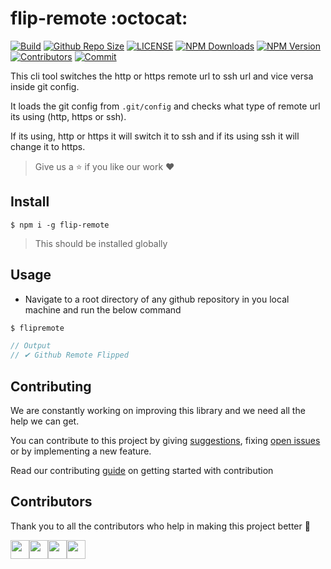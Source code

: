 # flip-remote :octocat:

[![Build](https://img.shields.io/travis/com/arshadkazmi42/flip-remote.svg)](https://travis-ci.com/arshadkazmi42/flip-remote/)
[![Github Repo Size](https://img.shields.io/github/repo-size/arshadkazmi42/flip-remote.svg)](https://github.com/arshadkazmi42/flip-remote)
[![LICENSE](https://img.shields.io/npm/l/flip-remote.svg)](https://github.com/arshadkazmi42/flip-remote/blob/master/LICENSE)
[![NPM Downloads](https://img.shields.io/npm/dt/flip-remote.svg)](https://www.npmjs.com/package/flip-remote)
[![NPM Version](https://img.shields.io/npm/v/flip-remote.svg)](https://www.npmjs.com/package/flip-remote)
[![Contributors](https://img.shields.io/github/contributors/arshadkazmi42/flip-remote.svg)](https://github.com/arshadkazmi42/flip-remote/graphs/contributors)
[![Commit](https://img.shields.io/github/last-commit/arshadkazmi42/flip-remote.svg)](https://github.com/arshadkazmi42/flip-remote/commits/master)

This cli tool switches the http or https remote url to ssh url and vice versa inside git config.

It loads the git config from `.git/config` and checks what type of remote url its using (http, https or ssh).

If its using, http or https it will switch it to ssh and if its using ssh it will change it to https. 

> Give us a :star: if you like our work :heart:

## Install

```
$ npm i -g flip-remote
```

> This should be installed globally

## Usage

- Navigate to a root directory of any github repository in you local machine and run the below command

```javascript
$ flipremote

// Output
// ✔ Github Remote Flipped
```

## Contributing

We are constantly working on improving this library and we need all the help we can get. 

You can contribute to this project by giving [suggestions](https://github.com/arshadkazmi42/flip-remote/issues/new), fixing [open issues](https://github.com/arshadkazmi42/flip-remote/issues) or by implementing a new feature. 

Read our contributing [guide](CONTRIBUTING.md) on getting started with contribution

## Contributors

Thank you to all the contributors who help in making this project better :raised_hands:

<a href="https://github.com/arshadkazmi42"><img src="https://github.com/arshadkazmi42.png" width="30" /></a><a href="https://github.com/michaelymo"><img src="https://github.com/michaelymo.png" width="30" /></a><a href="https://github.com/sugar-king"><img src="https://github.com/sugar-king.png" width="30" /></a><a href="https://github.com/neilr1"><img src="https://github.com/neilr1.png" width="30" /></a>
